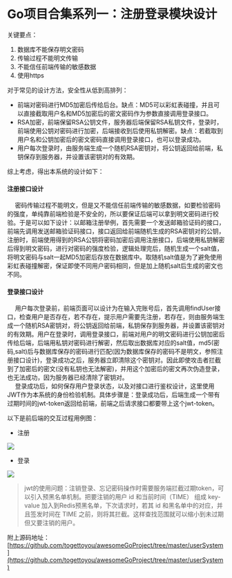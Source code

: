 # Go项目合集系列一：注册登录模块设计

关键要点：

1. 数据库不能保存明文密码
1. 传输过程不能明文传输
1. 不能信任前端传输的敏感数据
1. 使用https



对于常见的设计方法，安全性从低到高排列：

- 前端对密码进行MD5加密后传给后台。缺点：MD5可以彩虹表碰撞，并且可以直接截取用户名和MD5加密后的密文密码作为参数直接调用登录接口。
- RSA加密，前端保留RSA公钥文件，服务器后端保留RSA私钥文件，登录时，前端使用公钥对密码进行加密，后端接收到后使用私钥解密。缺点：若截取到用户名和公钥加密后的密文密码直接调用登录接口，也可以登录成功。
- 用户每次登录时，由服务端生成一个随机RSA密钥对，将公钥返回给前端，私钥保存到服务器，并设置该密钥对的有效期。



综上考虑，得出本系统的设计如下：
#### 注册接口设计
&ensp;&ensp; 密码传输过程不能明文，但是又不能信任前端传输的敏感数据，如要检验密码的强度，单纯靠前端检验是不安全的，所以要保证后端可以拿到明文密码进行校验。于是可以如下设计：以邮箱注册举例，首先需要一个发送邮箱验证码的接口，前端先调用发送邮箱验证码接口，接口返回给前端随机生成的RSA密钥对的公钥，注册时，前端使用得到的RSA公钥将密码加密后调用注册接口，后端使用私钥解密后得到明文密码，进行对密码的强度检验，逻辑处理完后，随机生成一个salt值，将明文密码与salt一起MD5加密后存放在数据库中。取随机salt值是为了避免使用彩虹表碰撞解密，保证即使不同用户密码相同，但是加上随机salt后生成的密文也不同。
#### 登录接口设计
&ensp;&ensp; 用户每次登录前，前端页面可以设计为在输入完账号后，首先调用findUser接口，检查用户是否存在，若不存在，提示用户需要先注册，若存在，则由服务端生成一个随机RSA密钥对，将公钥返回给前端，私钥保存到服务器，并设置该密钥对的有效期。用户在登录时，调用登录接口，前端对用户的明文密码进行公钥加密后传给后端，后端用私钥对密码进行解密，然后取出数据库对应的salt值，md5(密码,salt)后与数据库保存的密码进行匹配(因为数据库保存的密码不是明文，参照注册接口设计)，登录成功之后，服务器立即清除这个密钥对。因此即使攻击者拦截到了加密后的密文(没有私钥也无法解密)，并用这个加密后的密文再次伪造登录，也无法成功，因为服务器已经清除了密钥对。
<br>
&ensp;&ensp; 登录成功后，如何保存用户登录状态，以及对接口进行鉴权设计，这里使用JWT作为本系统的身份检验机制。具体步骤是：登录成功后，后端生成一个带有过期时间的jwt-token返回给前端，前端之后请求接口都要带上这个jwt-token。

以下是前后端的交互过程用例图：

- 注册

![](https://cdn.nlark.com/yuque/__puml/3ce302f6cc9e74bbd082a6f7e21b991e.svg#lake_card_v2=eyJjb2RlIjoiQHN0YXJ0dW1sXG5cbmF1dG9udW1iZXJcblxuYWN0b3IgXCLnlKjmiLdcIiBhcyBVc2VyXG5wYXJ0aWNpcGFudCBcIuWJjeerr1wiIGFzIEJyb3dzZXJcbnBhcnRpY2lwYW50IFwi5ZCO56uvXCIgYXMgU2VydmVyICNvcmFuZ2VcblxuYWN0aXZhdGUgVXNlclxuXG5Vc2VyIC0-IEJyb3dzZXI6IOi-k-WFpeeUqOaIt-WQjeWSjOaYjuaWh-WvhueggVxuYWN0aXZhdGUgQnJvd3NlclxuQnJvd3NlciAtPiBCcm93c2VyOiDmoKHpqoznlKjmiLflkI3lr4bnoIHmoLzlvI9cblxuQnJvd3NlciAtPiBTZXJ2ZXI6IOiwg-eUqOWPkemAgemqjOivgeeggeaOpeWPo1xuYWN0aXZhdGUgU2VydmVyXG5TZXJ2ZXIgLT4gU2VydmVyOiDnlJ_miJDpmo_mnLpSU0Hlr4bpkqXlr7nvvIzlj5HpgIHpqozor4HnoIFcblNlcnZlciAtLT4gQnJvd3Nlcjog6L-U5Zue6ZqP5py6UlNB5a-G6ZKl5a-555qE5YWs6ZKlXG5kZWFjdGl2YXRlIFNlcnZlclxuXG5Vc2VyIC0-IEJyb3dzZXI6IOi-k-WFpemqjOivgeeggVxuXG5cbkJyb3dzZXIgLT4gU2VydmVyOiDkvb_nlKjlhazpkqXlr7nmmI7mloflr4bnoIHliqDlr4bvvIzosIPnlKjms6jlhozmjqXlj6NcbmFjdGl2YXRlIFNlcnZlclxuU2VydmVyIC0-IFNlcnZlcjog5L2_55So56eB6ZKl6Kej5a-G5a-G56CB77yM5qOA6aqM5qC85byP77yMXFxu6ZqP5py655Sf5oiQc2FsdOWAvOS4juWvhueggeS4gOi1t01ENeWKoOWvhuWQjuWtmOWCqOWIsOaVsOaNruW6k1xuXG5cblNlcnZlciAtLT4gQnJvd3Nlcjog5rOo5YaM5oiQ5YqfXG5kZWFjdGl2YXRlIFNlcnZlclxuXG5Ccm93c2VyIC0tPiBVc2VyOiDms6jlhozmiJDlip9cblxuQGVuZHVtbCIsInR5cGUiOiJwdW1sIiwibWFyZ2luIjp0cnVlLCJpZCI6ImlsU1ZFIiwidXJsIjoiaHR0cHM6Ly9jZG4ubmxhcmsuY29tL3l1cXVlL19fcHVtbC8zY2UzMDJmNmNjOWU3NGJiZDA4MmE2ZjdlMjFiOTkxZS5zdmciLCJoZWlnaHQiOjQ4MCwiY2FyZCI6ImRpYWdyYW0ifQ==)

- 登录

![](https://cdn.nlark.com/yuque/__puml/a6f710516af423d8af4e2d5477dfc2af.svg#lake_card_v2=eyJjb2RlIjoiQHN0YXJ0dW1sXG5cbmF1dG9udW1iZXJcblxuYWN0b3IgXCLnlKjmiLdcIiBhcyBVc2VyXG5wYXJ0aWNpcGFudCBcIuWJjeerr1wiIGFzIEJyb3dzZXJcbnBhcnRpY2lwYW50IFwi5ZCO56uvXCIgYXMgU2VydmVyICNvcmFuZ2VcblxuYWN0aXZhdGUgVXNlclxuXG5Vc2VyIC0-IEJyb3dzZXI6IOi-k-WFpeeUqOaIt-WQjeWSjOaYjuaWh-WvhueggVxuYWN0aXZhdGUgQnJvd3NlclxuQnJvd3NlciAtPiBTZXJ2ZXI6IOiwg-eUqOajgOafpeeUqOaIt-aOpeWPo1xuYWN0aXZhdGUgU2VydmVyXG5TZXJ2ZXIgLT4gU2VydmVyOiDmo4Dmn6XnlKjmiLfmmK_lkKblrZjlnKjvvIznlJ_miJDpmo_mnLpSU0Hlr4bpkqXlr7lcblNlcnZlciAtLT4gQnJvd3Nlcjog6L-U5Zue6ZqP5py6UlNB5a-G6ZKl5a-555qE5YWs6ZKlXG5kZWFjdGl2YXRlIFNlcnZlclxuXG5Ccm93c2VyIC0-IFNlcnZlcjog5L2_55So5YWs6ZKl5a-55piO5paH5a-G56CB5Yqg5a-G77yM6LCD55So55m75b2V5o6l5Y-jXG5hY3RpdmF0ZSBTZXJ2ZXJcblNlcnZlciAtPiBTZXJ2ZXI6IOS9v-eUqOengemSpeino-WvhuWvhuegge-8jFxcbuWPluWHuuaVsOaNruW6k-WvueW6lOeahHNhbHTlgLzvvIzkuI7lr4bnoIFNRDXliqDlr4bvvIxcXG7lsIbnu5PmnpzkuI7mlbDmja7lupPkv53lrZjnmoTlr4bnoIHov5vooYzljLnphY3vvIxcXG7miJDlip_lkI7muIXpmaTkv53lrZjnmoTlhaznp4HpkqVcblxuU2VydmVyIC0-IFNlcnZlcjog5L2_55Soand055Sf5oiQdG9rZW5cblxuU2VydmVyIC0tPiBCcm93c2VyOiDov5Tlm550b2tlblxuZGVhY3RpdmF0ZSBTZXJ2ZXJcblxuQnJvd3NlciAtLT4gVXNlcjog55m75b2V5oiQ5YqfXG5cblVzZXIgLT4gQnJvd3Nlcjog5p-l55yL5Liq5Lq66LWE5paZXG5Ccm93c2VyIC0-IFNlcnZlcjog5pC65bimdG9rZW7osIPnlKjmn6XnnIvkuKrkurrotYTmlpnmjqXlj6NcbmFjdGl2YXRlIFNlcnZlclxuU2VydmVyIC0-IFNlcnZlcjog5qOA6aqMdG9rZW5cblNlcnZlciAtLT4gQnJvd3Nlcjog6L-U5Zue5Liq5Lq66LWE5paZXG5kZWFjdGl2YXRlIFNlcnZlclxuXG5Ccm93c2VyIC0tPiBVc2VyOiDmmL7npLrkuKrkurrotYTmlplcbkBlbmR1bWwiLCJ0eXBlIjoicHVtbCIsIm1hcmdpbiI6dHJ1ZSwiaWQiOiJIY1RtRCIsInVybCI6Imh0dHBzOi8vY2RuLm5sYXJrLmNvbS95dXF1ZS9fX3B1bWwvYTZmNzEwNTE2YWY0MjNkOGFmNGUyZDU0NzdkZmMyYWYuc3ZnIiwiaGVpZ2h0Ijo0ODAsImNhcmQiOiJkaWFncmFtIn0=)


> jwt的使用问题：注销登录、忘记密码操作时需要服务端拦截过期token，可以引入预黑名单机制。把要注销的用户 id 和当前时间（TIME） 组成 key-value 加入到Redis预黑名单，下次请求时，若其 id 和黑名单中的对应，并且签发时间在 TIME 之前，则将其拦截。这样查找范围就可以缩小到未过期但又要注销的用户。



附上源码地址：[https://github.com/togettoyou/awesomeGoProject/tree/master/userSystem](https://github.com/togettoyou/awesomeGoProject/tree/master/userSystem)
